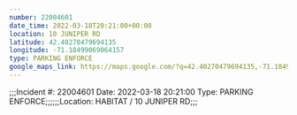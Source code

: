```yaml
---
number: 22004601
date_time: 2022-03-18T20:21:00+00:00
location: 10 JUNIPER RD
latitude: 42.40270479694135
longitude: -71.18499069064157
type: PARKING ENFORCE
google_maps_link: https://maps.google.com/?q=42.40270479694135,-71.18499069064157
---
```


;;;Incident #: 22004601  Date: 2022-03-18 20:21:00   Type: PARKING ENFORCE;;;;;;Location: HABITAT / 10 JUNIPER RD;;;

